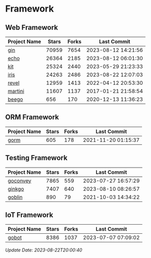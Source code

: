 # Framework

## Web Framework
| Project Name | Stars | Forks | Last Commit |
| ------------ | ----- | ----- | ----------- |
| [gin](https://github.com/gin-gonic/gin) | 70959 | 7654 | 2023-08-12 14:21:56 |
| [echo](https://github.com/labstack/echo) | 26364 | 2185 | 2023-08-12 06:01:30 |
| [kit](https://github.com/go-kit/kit) | 25324 | 2440 | 2023-05-29 21:23:33 |
| [iris](https://github.com/kataras/iris) | 24263 | 2486 | 2023-08-22 12:07:03 |
| [revel](https://github.com/revel/revel) | 12959 | 1413 | 2022-04-12 20:53:30 |
| [martini](https://github.com/go-martini/martini) | 11607 | 1137 | 2017-01-21 21:58:54 |
| [beego](https://github.com/astaxie/beego) | 656 | 170 | 2020-12-13 11:36:23 |

## ORM Framework
| Project Name | Stars | Forks | Last Commit |
| ------------ | ----- | ----- | ----------- |
| [gorm](https://github.com/jinzhu/gorm) | 605 | 178 | 2021-11-20 01:15:37 |

## Testing Framework
| Project Name | Stars | Forks | Last Commit |
| ------------ | ----- | ----- | ----------- |
| [goconvey](https://github.com/smartystreets/goconvey) | 7865 | 559 | 2023-07-27 16:57:29 |
| [ginkgo](https://github.com/onsi/ginkgo) | 7407 | 640 | 2023-08-10 08:26:57 |
| [goblin](https://github.com/franela/goblin) | 890 | 79 | 2021-10-03 14:34:22 |

## IoT Framework
| Project Name | Stars | Forks | Last Commit |
| ------------ | ----- | ----- | ----------- |
| [gobot](https://github.com/hybridgroup/gobot) | 8386 | 1037 | 2023-07-07 07:09:02 |

*Update Date: 2023-08-22T20:00:40*